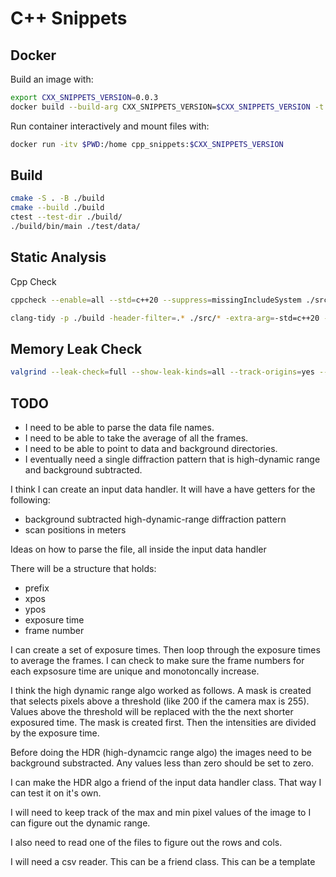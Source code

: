 # C++ Snippets

## Docker

Build an image with:

```bash
export CXX_SNIPPETS_VERSION=0.0.3
docker build --build-arg CXX_SNIPPETS_VERSION=$CXX_SNIPPETS_VERSION -t cpp_snippets:$CXX_SNIPPETS_VERSION .
```

Run container interactively and mount files with:

```bash
docker run -itv $PWD:/home cpp_snippets:$CXX_SNIPPETS_VERSION
```

## Build

```bash
cmake -S . -B ./build
cmake --build ./build
ctest --test-dir ./build/
./build/bin/main ./test/data/
```

## Static Analysis

Cpp Check

```bash
cppcheck --enable=all --std=c++20 --suppress=missingIncludeSystem ./src/* -I./include
```

```bash
clang-tidy -p ./build -header-filter=.* ./src/* -extra-arg=-std=c++20 -- -I./include
```

## Memory Leak Check

```bash
valgrind --leak-check=full --show-leak-kinds=all --track-origins=yes --verbose ./build/bin/main ./test/data/
```

## TODO

- I need to be able to parse the data file names.
- I need to be able to take the average of all the frames.
- I need to be able to point to data and background directories.
- I eventually need a single diffraction pattern that is high-dynamic range and
    background subtracted.

I think I can create an input data handler.
It will have a have getters for the following:

- background subtracted high-dynamic-range diffraction pattern
- scan positions in meters

Ideas on how to parse the file, all inside the input data handler

There will be a structure that holds:

- prefix
- xpos
- ypos
- exposure time
- frame number

I can create a set of exposure times. Then loop through the exposure times to
average the frames. I can check to make sure the frame numbers for each expsosure time
are unique and monotoncally increase.

I think the high dynamic range algo worked as follows. A mask is created that selects pixels above a
threshold (like 200 if the camera max is 255). Values above the threshold will be replaced with the
the next shorter exposured time. The mask is created first. Then the intensities are divided by the
exposure time.

Before doing the HDR (high-dynamcic range algo) the images need to be background substracted. Any values
less than zero should be set to zero.

I can make the HDR algo a friend of the input data handler class. That way I can test it on it's own.

I will need to keep track of the max and min pixel values of the image to I can figure out the
dynamic range.

I also need to read one of the files to figure out the rows and cols.

I will need a csv reader. This can be a friend class. This can be a template
